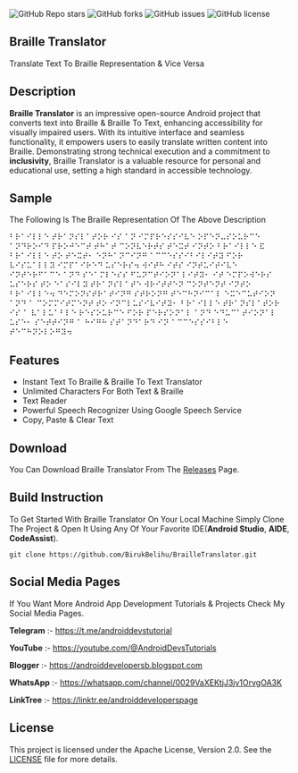 <!DOCTYPE html>
<html lang="en">
<head>
</head>
<body>

![GitHub Repo stars](https://img.shields.io/github/stars/BirukBelihu/BrailleTranslator)
![GitHub forks](https://img.shields.io/github/forks/BirukBelihu/BrailleTranslator)
![GitHub issues](https://img.shields.io/github/issues/BirukBelihu/BrailleTranslator)
![GitHub license](https://img.shields.io/github/license/BirukBelihu/BrailleTranslator)

<h2>Braille Translator</h2>

<p>Translate Text To Braille Representation & Vice Versa</p>

<h2>Description</h2>

<p>
<b>Braille Translator</b> is an impressive open-source Android project that converts text into Braille & Braille To Text, enhancing accessibility for visually impaired users. With its intuitive interface and seamless functionality, it empowers users to easily translate written content into Braille. Demonstrating strong technical execution and a commitment to <b>inclusivity</b>, Braille Translator is a valuable resource for personal and educational use, setting a high standard in accessible technology.

  <h2>Sample</h2>

<p>The Following Is The Braille Representation Of The Above Description</p>

⠃⠗⠁⠊⠇⠇⠑ ⠞⠗⠁⠝⠎⠇⠁⠞⠕⠗ ⠊⠎ ⠁⠝ ⠊⠍⠏⠗⠑⠎⠎⠊⠧⠑ ⠕⠏⠑⠝⠤⠎⠕⠥⠗⠉⠑ ⠁⠝⠙⠗⠕⠊⠙ ⠏⠗⠕⠚⠑⠉⠞ ⠞⠓⠁⠞ ⠉⠕⠝⠧⠑⠗⠞⠎ ⠞⠑⠭⠞ ⠊⠝⠞⠕ ⠃⠗⠁⠊⠇⠇⠑ ⠯ ⠃⠗⠁⠊⠇⠇⠑ ⠞⠕ ⠞⠑⠭⠞⠂ ⠑⠝⠓⠁⠝⠉⠊⠝⠛ ⠁⠉⠉⠑⠎⠎⠊⠃⠊⠇⠊⠞⠽ ⠋⠕⠗ ⠧⠊⠎⠥⠁⠇⠇⠽ ⠊⠍⠏⠁⠊⠗⠑⠙ ⠥⠎⠑⠗⠎⠲ ⠺⠊⠞⠓ ⠊⠞⠎ ⠊⠝⠞⠥⠊⠞⠊⠧⠑ ⠊⠝⠞⠑⠗⠋⠁⠉⠑ ⠁⠝⠙ ⠎⠑⠁⠍⠇⠑⠎⠎ ⠋⠥⠝⠉⠞⠊⠕⠝⠁⠇⠊⠞⠽⠂ ⠊⠞ ⠑⠍⠏⠕⠺⠑⠗⠎ ⠥⠎⠑⠗⠎ ⠞⠕ ⠑⠁⠎⠊⠇⠽ ⠞⠗⠁⠝⠎⠇⠁⠞⠑ ⠺⠗⠊⠞⠞⠑⠝ ⠉⠕⠝⠞⠑⠝⠞ ⠊⠝⠞⠕ ⠃⠗⠁⠊⠇⠇⠑⠲ ⠙⠑⠍⠕⠝⠎⠞⠗⠁⠞⠊⠝⠛ ⠎⠞⠗⠕⠝⠛ ⠞⠑⠉⠓⠝⠊⠉⠁⠇ ⠑⠭⠑⠉⠥⠞⠊⠕⠝ ⠁⠝⠙ ⠁ ⠉⠕⠍⠍⠊⠞⠍⠑⠝⠞ ⠞⠕ ⠊⠝⠉⠇⠥⠎⠊⠧⠊⠞⠽⠂ ⠃⠗⠁⠊⠇⠇⠑ ⠞⠗⠁⠝⠎⠇⠁⠞⠕⠗ ⠊⠎ ⠁ ⠧⠁⠇⠥⠁⠃⠇⠑ ⠗⠑⠎⠕⠥⠗⠉⠑ ⠋⠕⠗ ⠏⠑⠗⠎⠕⠝⠁⠇ ⠁⠝⠙ ⠑⠙⠥⠉⠁⠞⠊⠕⠝⠁⠇ ⠥⠎⠑⠂ ⠎⠑⠞⠞⠊⠝⠛ ⠁ ⠓⠊⠛⠓ ⠎⠞⠁⠝⠙⠁⠗⠙ ⠊⠝ ⠁⠉⠉⠑⠎⠎⠊⠃⠇⠑ ⠞⠑⠉⠓⠝⠕⠇⠕⠛⠽⠲

<h2>Features</h2>

<ul>
  <li>Instant Text To Braille & Braille To Text Translator</li>
  <li>Unlimited Characters For Both Text & Braille</li>
  <li>Text Reader</li>
  <li>Powerful Speech Recognizer Using Google Speech Service</li>
 <li>Copy, Paste & Clear Text</li>
</ul>

<h2>Download</h2>

You Can Download Braille Translator From The <a href="https://github.com/BirukBelihu/BrailleTranslator/releases/tag/1.0.0">Releases</a> Page.

 <h2>Build Instruction</h2>

To Get Started With Braille Translator On Your Local Machine Simply Clone The Project & Open It Using Any Of Your Favorite IDE(<b>Android Studio</b>, <b>AIDE</b>, <b>CodeAssist</b>).

</p>

```
git clone https://github.com/BirukBelihu/BrailleTranslator.git
```

<h2>Social Media Pages</h2>

If You Want More Android App Development Tutorials & Projects Check My Social Media Pages.

<b>Telegram</b> :- https://t.me/androiddevstutorial

<b>YouTube</b> :- https://youtube.com/@AndroidDevsTutorials

<b>Blogger</b> :- https://androiddevelopersb.blogspot.com

<b>WhatsApp</b> :- https://whatsapp.com/channel/0029VaXEKtjJ3jv1OrvgOA3K

<b>LinkTree</b> :-
https://linktr.ee/androiddeveloperspage

## License

This project is licensed under the Apache License, Version 2.0. See the [LICENSE](LICENSE) file for more details.

 </body>
 </html>		
